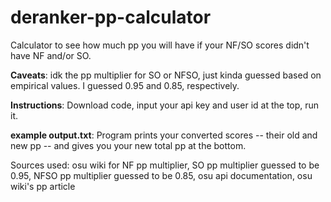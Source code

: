 # deranker-pp-calculator
Calculator to see how much pp you will have if your NF/SO scores didn't have NF and/or SO. 

**Caveats**: idk the pp multiplier for SO or NFSO, just kinda guessed based on empirical values. I guessed 0.95 and 0.85, respectively. 

**Instructions**: Download code, input your api key and user id at the top, run it. 

**example output.txt**: Program prints your converted scores -- their old and new pp -- and gives you your new total pp at the bottom. 

Sources used: osu wiki for NF pp multiplier, SO pp multiplier guessed to be 0.95, NFSO pp multiplier guessed to be 0.85, osu api documentation, osu wiki's pp article
